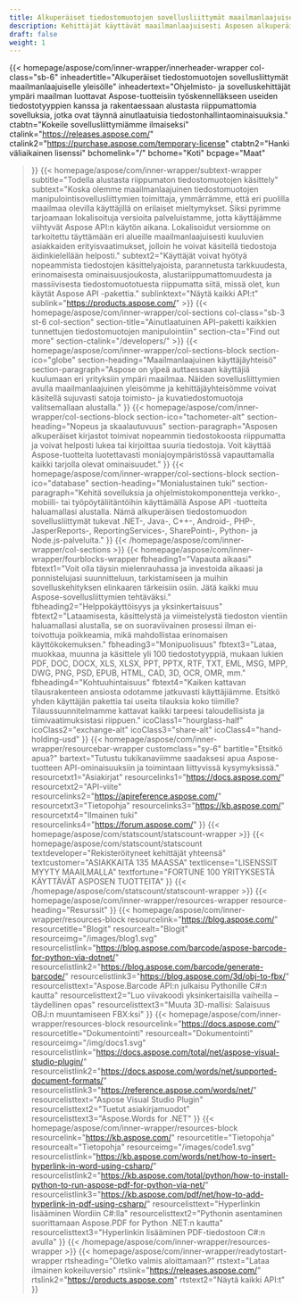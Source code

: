 ```yaml
---
title: Alkuperäiset tiedostomuotojen sovellusliittymät maailmanlaajuiselle yleisölle
description: Kehittäjät käyttävät maailmanlaajuisesti Asposen alkuperäisiä tiedostomuotojen hallinnan API-tuotteita asiakirjojen ja kuvien käsittelyyn kaikilla suosituilla alustoilla.
draft: false
weight: 1
---
```

{{< homepage/aspose/com/inner-wrapper/innerheader-wrapper col-class="sb-6"
  inheadertitle="Alkuperäiset tiedostomuotojen sovellusliittymät maailmanlaajuiselle yleisölle"
  inheadertext="Ohjelmisto- ja sovelluskehittäjät ympäri maailman luottavat Aspose-tuotteisiin työskennelläkseen useiden tiedostotyyppien kanssa ja rakentaessaan alustasta riippumattomia sovelluksia, jotka ovat täynnä ainutlaatuisia tiedostonhallintaominaisuuksia."
  ctabtn="Kokeile sovellusliittymiämme ilmaiseksi"
  ctalink="https://releases.aspose.com/"
  ctalink2="https://purchase.aspose.com/temporary-license"
  ctabtn2="Hanki väliaikainen lisenssi"
  bchomelink="/"
  bchome="Koti"
  bcpage="Maat"
  >}}
   {{< homepage/aspose/com/inner-wrapper/subtext-wrapper
   subtitle="Todella alustasta riippumaton tiedostomuotojen käsittely"
   subtext="Koska olemme maailmanlaajuinen tiedostomuotojen manipulointisovellusliittymien toimittaja, ymmärrämme, että eri puolilla maailmaa olevilla käyttäjillä on erilaiset mieltymykset. Siksi pyrimme tarjoamaan lokalisoituja versioita palveluistamme, jotta käyttäjämme viihtyvät Aspose API:n käytön aikana. Lokalisoidut versiomme on tarkoitettu täyttämään eri alueille maailmanlaajuisesti kuuluvien asiakkaiden erityisvaatimukset, jolloin he voivat käsitellä tiedostoja äidinkielellään helposti."
   subtext2="Käyttäjät voivat hyötyä nopeammista tiedostojen käsittelyajoista, parannetusta tarkkuudesta, erinomaisesta ominaisuusjoukosta, alustariippumattomuudesta ja massiivisesta tiedostomuototuesta riippumatta siitä, missä olet, kun käytät Aspose API -pakettia."
   sublinktext="Näytä kaikki API:t"
   sublink="https://products.aspose.com/" >}} 
{{< homepage/aspose/com/inner-wrapper/col-sections col-class="sb-3 st-6 col-section"
section-title="Ainutlaatuinen API-paketti kaikkien tunnettujen tiedostomuotojen manipulointiin"
section-cta="Find out more"
section-ctalink="/developers/" >}}
{{< homepage/aspose/com/inner-wrapper/col-sections-block section-ico="globe"
section-heading="Maailmanlaajuinen käyttäjäyhteisö"
section-paragraph="Aspose on ylpeä auttaessaan käyttäjiä kuulumaan eri yrityksiin ympäri maailmaa. Näiden sovellusliittymien avulla maailmanlaajuinen yleisömme ja kehittäjäyhteisömme voivat käsitellä sujuvasti satoja toimisto- ja kuvatiedostomuotoja valitsemallaan alustalla."
>}}
{{< homepage/aspose/com/inner-wrapper/col-sections-block section-ico="tachometer-alt"
section-heading="Nopeus ja skaalautuvuus"
section-paragraph="Asposen alkuperäiset kirjastot toimivat nopeammin tiedostokoosta riippumatta ja voivat helposti lukea tai kirjoittaa suuria tiedostoja. Voit käyttää Aspose-tuotteita luotettavasti moniajoympäristössä vapauttamalla kaikki tarjolla olevat ominaisuudet."
>}}
{{< homepage/aspose/com/inner-wrapper/col-sections-block section-ico="database"
section-heading="Monialustainen tuki"
section-paragraph="Kehitä sovelluksia ja ohjelmistokomponentteja verkko-, mobiili- tai työpöytäliitäntöihin käyttämällä Aspose API -tuotteita haluamallasi alustalla. Nämä alkuperäisen tiedostomuodon sovellusliittymät tukevat .NET-, Java-, C++-, Android-, PHP-, JasperReports-, ReportingServices-, SharePointi-, Python- ja Node.js-palveluita."
>}}
{{< /homepage/aspose/com/inner-wrapper/col-sections >}}
{{< homepage/aspose/com/inner-wrapper/fourblocks-wrapper
fbheading1="Vapauta aikaasi"
fbtext1="Voit olla täysin mielenrauhassa ja investoida aikaasi ja ponnistelujasi suunnitteluun, tarkistamiseen ja muihin sovelluskehityksen elinkaaren tärkeisiin osiin. Jätä kaikki muu Aspose-sovellusliittymien tehtäväksi."
fbheading2="Helppokäyttöisyys ja yksinkertaisuus"
fbtext2="Lataamisesta, käsittelystä ja viimeistelystä tiedoston vientiin haluamallasi alustalla, se on suoraviivainen prosessi ilman ei-toivottuja poikkeamia, mikä mahdollistaa erinomaisen käyttökokemuksen."
fbheading3="Monipuolisuus"
fbtext3="Lataa, muokkaa, muunna ja käsittele yli 100 tiedostotyyppiä, mukaan lukien PDF, DOC, DOCX, XLS, XLSX, PPT, PPTX, RTF, TXT, EML, MSG, MPP, DWG, PNG, PSD, EPUB, HTML, CAD, 3D, OCR, OMR, mm."
fbheading4="Kohtuuhintaisuus"
fbtext4="Kaiken kattavan tilausrakenteen ansiosta odotamme jatkuvasti käyttäjiämme. Etsitkö yhden käyttäjän pakettia tai useita tilauksia koko tiimille? Tilaussuunnitelmamme kattavat kaikki tarpeesi taloudellisista ja tiimivaatimuksistasi riippuen."
icoClass1="hourglass-half" icoClass2="exchange-alt" icoClass3="share-alt" icoClass4="hand-holding-usd"
>}} 
{{< homepage/aspose/com/inner-wrapper/resourcebar-wrapper customclass="sy-6"
bartitle="Etsitkö apua?"
bartext="Tutustu tukikanaviimme saadaksesi apua Aspose-tuotteen API-ominaisuuksiin ja toimintaan liittyvissä kysymyksissä."
resourcetxt1="Asiakirjat"
resourcelinks1="https://docs.aspose.com/"
resourcetxt2="API-viite"
resourcelinks2="https://apireference.aspose.com/"
resourcetxt3="Tietopohja"
resourcelinks3="https://kb.aspose.com/"
resourcetxt4="Ilmainen tuki"
resourcelinks4="https://forum.aspose.com/"
>}}
{{< homepage/aspose/com/statscount/statscount-wrapper >}}
{{< homepage/aspose/com/statscount/statscount
textdeveloper="Rekisteröityneet kehittäjät yhteensä"
textcustomer="ASIAKKAITA 135 MAASSA"
textlicense="LISENSSIT MYYTY MAAILMALLA"
textfortune="FORTUNE 100 YRITYKSESTÄ KÄYTTÄVÄT ASPOSEN TUOTTEITA"
>}}
{{< /homepage/aspose/com/statscount/statscount-wrapper >}}
{{< homepage/aspose/com/inner-wrapper/resources-wrapper
resource-heading="Resurssit"
>}}
{{< homepage/aspose/com/inner-wrapper/resources-block resourcelink="https://blog.aspose.com/"
resourcetitle="Blogit"
resourcealt="Blogit"
resourceimg="/images/blog1.svg" resourcelistlink="https://blog.aspose.com/barcode/aspose-barcode-for-python-via-dotnet/" resourcelistlink2="https://blog.aspose.com/barcode/generate-barcode/" resourcelistlink3="https://blog.aspose.com/3d/obj-to-fbx/"
resourcelisttext="Aspose.Barcode API:n julkaisu Pythonille C#:n kautta"
resourcelisttext2="Luo viivakoodi yksinkertaisilla vaiheilla – täydellinen opas"
resourcelisttext3="Muuta 3D-mallisi: Salaisuus OBJ:n muuntamiseen FBX:ksi"
>}}
{{< homepage/aspose/com/inner-wrapper/resources-block resourcelink="https://docs.aspose.com/"
resourcetitle="Dokumentointi"
resourcealt="Dokumentointi"
resourceimg="/img/docs1.svg" resourcelistlink="https://docs.aspose.com/total/net/aspose-visual-studio-plugin/" resourcelistlink2="https://docs.aspose.com/words/net/supported-document-formats/" resourcelistlink3="https://reference.aspose.com/words/net/"
resourcelisttext="Aspose Visual Studio Plugin"
resourcelisttext2="Tuetut asiakirjamuodot"
resourcelisttext3="Aspose.Words for .NET"
>}}
{{< homepage/aspose/com/inner-wrapper/resources-block resourcelink="https://kb.aspose.com/"
resourcetitle="Tietopohja"
resourcealt="Tietopohja"
resourceimg="/images/code1.svg" resourcelistlink="https://kb.aspose.com/words/net/how-to-insert-hyperlink-in-word-using-csharp/" resourcelistlink2="https://kb.aspose.com/total/python/how-to-install-python-to-run-aspose-pdf-for-python-via-net/" resourcelistlink3="https://kb.aspose.com/pdf/net/how-to-add-hyperlink-in-pdf-using-csharp/"
resourcelisttext="Hyperlinkin lisääminen Wordiin C#:lla"
resourcelisttext2="Pythonin asentaminen suorittamaan Aspose.PDF for Python .NET:n kautta"
resourcelisttext3="Hyperlinkin lisääminen PDF-tiedostoon C#:n avulla"
>}}
{{< /homepage/aspose/com/inner-wrapper/resources-wrapper >}}
{{< homepage/aspose/com/inner-wrapper/readytostart-wrapper
rtsheading="Oletko valmis aloittamaan?"
rtstext="Lataa ilmainen kokeiluversio"
rtslink="https://releases.aspose.com/"
rtslink2="https://products.aspose.com"
rtstext2="Näytä kaikki API:t"
>}}
